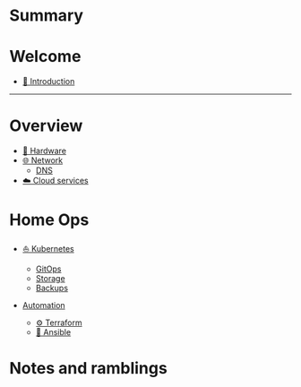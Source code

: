 # Summary

# Welcome

- [👋 Introduction](introduction.md)

---

# Overview

- [🔧 Hardware](overview/hardware.md)
- [🌐 Network]()
  - [DNS]()
- [☁️ Cloud services](overview/cloud-services.md)

# Home Ops

- [⛵ Kubernetes](kubernetes/index.md)
  - [GitOps](kubernetes/gitops.md)
  - [Storage](kubernetes/storage.md)
  - [Backups](kubernetes/backups.md)

- [Automation](automation/index.md)
  - [⚙️ Terraform](automation/terraform/index.md)
  - [🚀 Ansible](automation/ansible/index.md)

# Notes and ramblings
